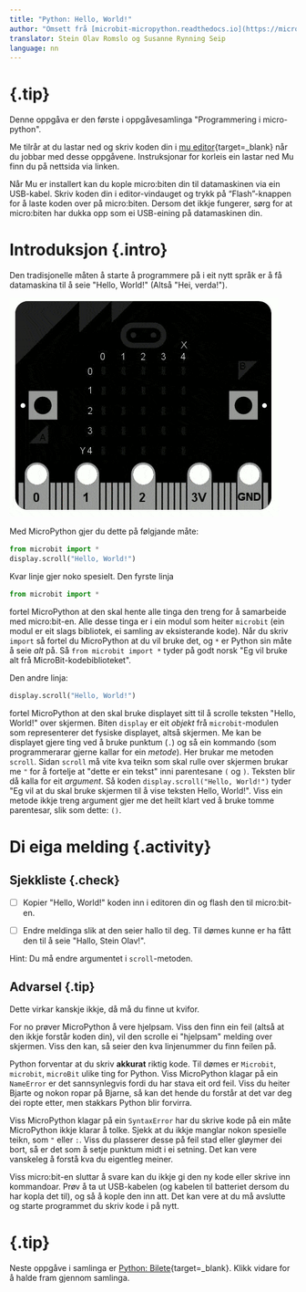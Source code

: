 ```yaml
---
title: "Python: Hello, World!"
author: "Omsett frå [microbit-micropython.readthedocs.io](https://microbit-micropython.readthedocs.io/en/latest/tutorials/hello.html)"
translator: Stein Olav Romslo og Susanne Rynning Seip
language: nn
---
```



<!-- To get a box around the text about the playlist and to make it distinct from the rest of the exercise-->
# {.tip}

Denne oppgåva er den første i oppgåvesamlinga "Programmering i micro-python".

Me tilrår at du lastar ned og skriv koden din i [mu editor](https://codewith.mu/){target=_blank} når du jobbar med desse oppgåvene. Instruksjonar for korleis ein lastar ned Mu finn du på nettsida via linken.

Når Mu er installert kan du kople micro:biten din til datamaskinen via ein USB-kabel. Skriv koden din i editor-vindauget og trykk på “Flash”-knappen for å laste koden over på micro:biten. Dersom det ikkje fungerer, sørg for at micro:biten har dukka opp som ei USB-eining på datamaskinen din.

# Introduksjon {.intro}

Den tradisjonelle måten å starte å programmere på i eit nytt språk er å få
datamaskina til å seie "Hello, World!" (Altså "Hei, verda!").

![Bilete av ein micro:bit som scroller teksten "Hello, World!"](scroll-hello1.gif)

Med MicroPython gjer du dette på følgjande måte:

```python
from microbit import *
display.scroll("Hello, World!")
```

Kvar linje gjer noko spesielt. Den fyrste linja

```python
from microbit import *
```

fortel MicroPython at den skal hente alle tinga den treng for å samarbeide med
micro:bit-en. Alle desse tinga er i ein modul som heiter `microbit` (ein modul
er eit slags bibliotek, ei samling av eksisterande kode). Når du skriv `import`
så fortel du MicroPython at du vil bruke det, og `*` er Python sin måte å seie
*alt* på. Så `from microbit import *` tyder på godt norsk "Eg vil bruke alt frå
MicroBit-kodebiblioteket".

Den andre linja:

```python
display.scroll("Hello, World!")
```

fortel MicroPython at den skal bruke displayet sitt til å scrolle teksten
"Hello, World!" over skjermen. Biten `display` er eit *objekt* frå
`microbit`-modulen som representerer det fysiske displayet, altså skjermen. Me
kan be displayet gjere ting ved å bruke punktum (`.`) og så ein kommando (som
programmerarar gjerne kallar for ein *metode*). Her brukar me metoden `scroll`.
Sidan `scroll` må vite kva teikn som skal rulle over skjermen brukar me `"` for
å fortelje at "dette er ein tekst" inni parentesane `(` og `)`. Teksten blir då
kalla for eit *argument*. Så koden `display.scroll("Hello, World!")` tyder "Eg
vil at du skal bruke skjermen til å vise teksten Hello, World!". Viss ein metode
ikkje treng argument gjer me det heilt klart ved å bruke tomme parentesar, slik
som dette: `()`.


# Di eiga melding {.activity}

## Sjekkliste {.check}

- [ ] Kopier "Hello, World!" koden inn i editoren din og flash den til
  micro:bit-en.

- [ ] Endre meldinga slik at den seier hallo til deg. Til dømes kunne er ha fått
  den til å seie "Hallo, Stein Olav!".

Hint: Du må endre argumentet i `scroll`-metoden.

## Advarsel {.tip}

Dette virkar kanskje ikkje, då må du finne ut kvifor.

For no prøver MicroPython å vere hjelpsam. Viss den finn ein feil (altså at den
ikkje forstår koden din), vil den scrolle ei "hjelpsam" melding over skjermen.
Viss den kan, så seier den kva linjenummer du finn feilen på.

Python forventar at du skriv __akkurat__ riktig kode. Til dømes er  `Microbit`,
`microbit`, `microBit` ulike ting for Python. Viss MicroPython klagar på ein
`NameError` er det sannsynlegvis fordi du har stava eit ord feil. Viss du heiter
Bjarte og nokon ropar på Bjarne, så kan det hende du forstår at det var deg dei
ropte etter, men stakkars Python blir forvirra.

Viss MicroPython klagar på ein `SyntaxError` har du skrive kode på ein måte
MicroPython ikkje klarar å tolke. Sjekk at du ikkje manglar nokon spesielle
teikn, som `"` eller `:`. Viss du plasserer desse på feil stad eller gløymer dei
bort, så er det som å setje punktum midt i ei setning. Det kan vere vanskeleg å
forstå kva du eigentleg meiner.

Viss micro:bit-en sluttar å svare kan du ikkje gi den ny kode eller skrive inn
kommandoar. Prøv å ta ut USB-kabelen (og kabelen til batteriet dersom du har
kopla det til), og så å kople den inn att. Det kan vere at du må avslutte og
starte programmet du skriv kode i på nytt.

<!--To get the link to the next exercise in a box. -->
# {.tip}

Neste oppgåve i samlinga er [Python: Bilete](../python_images/python_images_nn.html){target=_blank}.
Klikk vidare for å halde fram gjennom samlinga.
